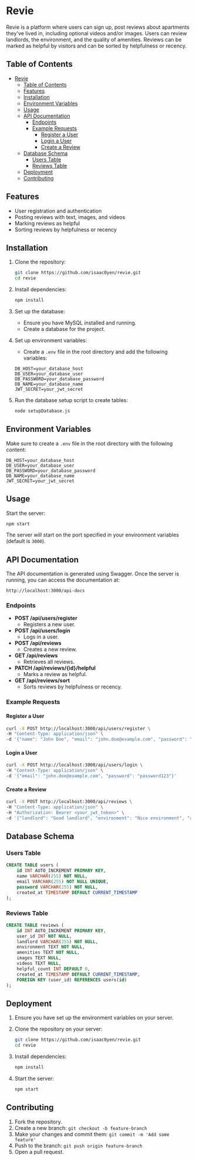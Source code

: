 
# Revie

Revie is a platform where users can sign up, post reviews about apartments they've lived in, including optional videos and/or images. Users can review landlords, the environment, and the quality of amenities. Reviews can be marked as helpful by visitors and can be sorted by helpfulness or recency.

## Table of Contents

- [Revie](#revie)
  - [Table of Contents](#table-of-contents)
  - [Features](#features)
  - [Installation](#installation)
  - [Environment Variables](#environment-variables)
  - [Usage](#usage)
  - [API Documentation](#api-documentation)
    - [Endpoints](#endpoints)
    - [Example Requests](#example-requests)
      - [Register a User](#register-a-user)
      - [Login a User](#login-a-user)
      - [Create a Review](#create-a-review)
  - [Database Schema](#database-schema)
    - [Users Table](#users-table)
    - [Reviews Table](#reviews-table)
  - [Deployment](#deployment)
  - [Contributing](#contributing)

## Features

- User registration and authentication
- Posting reviews with text, images, and videos
- Marking reviews as helpful
- Sorting reviews by helpfulness or recency

## Installation

1. Clone the repository:
    ```sh
    git clone https://github.com/isaac0yen/revie.git
    cd revie
    ```

2. Install dependencies:
    ```sh
    npm install
    ```

3. Set up the database:
    - Ensure you have MySQL installed and running.
    - Create a database for the project.

4. Set up environment variables:
    - Create a `.env` file in the root directory and add the following variables:
    ```env
    DB_HOST=your_database_host
    DB_USER=your_database_user
    DB_PASSWORD=your_database_password
    DB_NAME=your_database_name
    JWT_SECRET=your_jwt_secret
    ```

5. Run the database setup script to create tables:
    ```sh
    node setupDatabase.js
    ```

## Environment Variables

Make sure to create a `.env` file in the root directory with the following content:

```env
DB_HOST=your_database_host
DB_USER=your_database_user
DB_PASSWORD=your_database_password
DB_NAME=your_database_name
JWT_SECRET=your_jwt_secret
```

## Usage

Start the server:
```sh
npm start
```

The server will start on the port specified in your environment variables (default is `3000`).

## API Documentation

The API documentation is generated using Swagger. Once the server is running, you can access the documentation at:
```
http://localhost:3000/api-docs
```

### Endpoints

- **POST /api/users/register**
  - Registers a new user.
- **POST /api/users/login**
  - Logs in a user.
- **POST /api/reviews**
  - Creates a new review.
- **GET /api/reviews**
  - Retrieves all reviews.
- **PATCH /api/reviews/{id}/helpful**
  - Marks a review as helpful.
- **GET /api/reviews/sort**
  - Sorts reviews by helpfulness or recency.

### Example Requests

#### Register a User
```sh
curl -X POST http://localhost:3000/api/users/register \
-H "Content-Type: application/json" \
-d '{"name": "John Doe", "email": "john.doe@example.com", "password": "password123"}'
```

#### Login a User
```sh
curl -X POST http://localhost:3000/api/users/login \
-H "Content-Type: application/json" \
-d '{"email": "john.doe@example.com", "password": "password123"}'
```

#### Create a Review
```sh
curl -X POST http://localhost:3000/api/reviews \
-H "Content-Type: application/json" \
-H "Authorization: Bearer <your_jwt_token>" \
-d '{"landlord": "Good landlord", "environment": "Nice environment", "amenities": "Great amenities", "images": ["image1.jpg"], "videos": ["video1.mp4"]}'
```

## Database Schema

### Users Table
```sql
CREATE TABLE users (
    id INT AUTO_INCREMENT PRIMARY KEY,
    name VARCHAR(255) NOT NULL,
    email VARCHAR(255) NOT NULL UNIQUE,
    password VARCHAR(255) NOT NULL,
    created_at TIMESTAMP DEFAULT CURRENT_TIMESTAMP
);
```

### Reviews Table
```sql
CREATE TABLE reviews (
    id INT AUTO_INCREMENT PRIMARY KEY,
    user_id INT NOT NULL,
    landlord VARCHAR(255) NOT NULL,
    environment TEXT NOT NULL,
    amenities TEXT NOT NULL,
    images TEXT NULL,
    videos TEXT NULL,
    helpful_count INT DEFAULT 0,
    created_at TIMESTAMP DEFAULT CURRENT_TIMESTAMP,
    FOREIGN KEY (user_id) REFERENCES users(id)
);
```

## Deployment

1. Ensure you have set up the environment variables on your server.
2. Clone the repository on your server:
    ```sh
    git clone https://github.com/isaac0yen/revie.git
    cd revie
    ```
3. Install dependencies:
    ```sh
    npm install
    ```

4. Start the server:
    ```sh
    npm start
    ```

## Contributing

1. Fork the repository.
2. Create a new branch: `git checkout -b feature-branch`
3. Make your changes and commit them: `git commit -m 'Add some feature'`
4. Push to the branch: `git push origin feature-branch`
5. Open a pull request.
